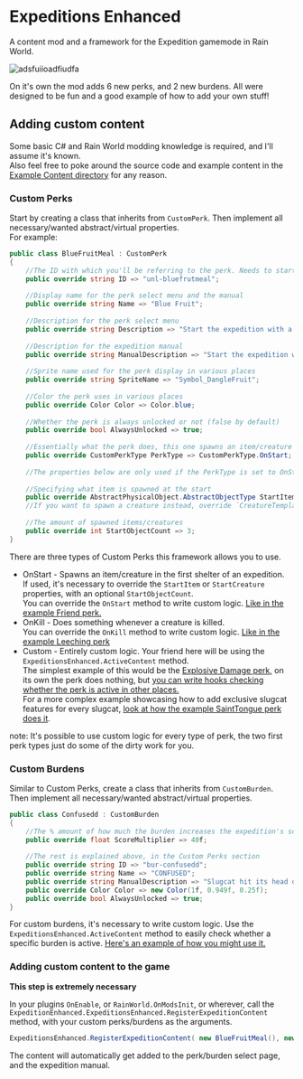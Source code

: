 # Expeditions Enhanced


A content mod and a framework for the Expedition gamemode in Rain World.

![adsfuiioadfiudfa](https://github.com/Nacu0021/ExpeditionEnhanced/assets/67332756/7bb9bf20-a922-4380-a61d-409de498e453)


On it's own the mod adds 6 new perks, and 2 new burdens. All were designed to be fun and a good example of how to add your own stuff!

## Adding custom content
Some basic C# and Rain World modding knowledge is required, and I'll assume it's known.  
Also feel free to poke around the source code and example content in the [Example Content directory](ExpeditionEnhanced/ExampleContent) for any reason.

### Custom Perks
Start by creating a class that inherits from `CustomPerk`. Then implement all necessary/wanted abstract/virtual properties.  
For example:
```csharp
public class BlueFruitMeal : CustomPerk
{
    //The ID with which you'll be referring to the perk. Needs to start with "unl-"
    public override string ID => "unl-bluefrutmeal"; 
    
    //Display name for the perk select menu and the manual
    public override string Name => "Blue Fruit"; 
    
    //Description for the perk select menu
    public override string Description => "Start the expedition with a Blue Fruit meal!";
    
    //Description for the expedition manual
    public override string ManualDescription => "Start the expedition with 3 Blue Fruits, a yummy meal that might help on the first cycle.";
    
    //Sprite name used for the perk display in various places
    public override string SpriteName => "Symbol_DangleFruit";
    
    //Color the perk uses in various places
    public override Color Color => Color.blue; 
    
    //Whether the perk is always unlocked or not (false by default)
    public override bool AlwaysUnlocked => true;
    
    //Essentially what the perk does, this one spawns an item/creature at the start of an expedition
    public override CustomPerkType PerkType => CustomPerkType.OnStart;
    
    //The properties below are only used if the PerkType is set to OnStart
    
    //Specifying what item is spawned at the start
    public override AbstractPhysicalObject.AbstractObjectType StartItem => AbstractPhysicalObject.AbstractObjectType.DangleFruit;
    //If you want to spawn a creature instead, override `CreatureTemplate.Type StartCreature`
    
    //The amount of spawned items/creatures
    public override int StartObjectCount => 3;
}
```
There are three types of Custom Perks this framework allows you to use.
+ OnStart - Spawns an item/creature in the first shelter of an expedition.  
If used, it's necessary to override the `StartItem` or `StartCreature` properties, with an optional `StartObjectCount`.  
You can override the `OnStart` method to write custom logic. [Like in the example Friend perk.](ExpeditionEnhanced/ExampleContent/Friend.cs)
+ OnKill - Does something whenever a creature is killed.  
You can override the `OnKill` method to write custom logic. [Like in the example Leeching perk](ExpeditionEnhanced/ExampleContent/Leeching.cs)
+ Custom - Entirely custom logic. Your friend here will be using the `ExpeditionsEnhanced.ActiveContent` method.  
The simplest example of this would be the [Explosive Damage perk](ExpeditionEnhanced/ExampleContent/ExplosiveDamage.cs), on its own the perk does nothing, but [you can write hooks checking whether the perk is active in other places.](https://github.com/Nacu0021/ExpeditionEnhanced/blob/master/ExpeditionEnhanced/ExampleContent/ExamplePerkHooks.cs??plain=1#L34)  
For a more complex example showcasing how to add exclusive slugcat features for every slugcat, [look at how the example SaintTongue perk does it](https://github.com/Nacu0021/ExpeditionEnhanced/blob/master/ExpeditionEnhanced/ExampleContent/ExamplePerkHooks.cs??plain=1#L200).

note: It's possible to use custom logic for every type of perk, the two first perk types just do some of the dirty work for you.

### Custom Burdens
Similar to Custom Perks, create a class that inherits from `CustomBurden`. Then implement all necessary/wanted abstract/virtual properties.  
```csharp
public class Confusedd : CustomBurden
{
    //The % amount of how much the burden increases the expedition's score.
    public override float ScoreMultiplier => 40f;
    
    //The rest is explained above, in the Custom Perks section
    public override string ID => "bur-confusedd";
    public override string Name => "CONFUSED";
    public override string ManualDescription => "Slugcat hit its head on a rock earlier, now its memory seems to be working funny. What time is it again?";
    public override Color Color => new Color(1f, 0.949f, 0.25f);
    public override bool AlwaysUnlocked => true;
}
```
For custom burdens, it's necessary to write custom logic. Use the `ExpeditionsEnhanced.ActiveContent` method to easily check whether a specific burden is active.
[Here's an example of how you might use it.](https://github.com/Nacu0021/ExpeditionEnhanced/blob/master/ExpeditionEnhanced/ExampleContent/ExampleBurdenHooks.cs#L106)

### Adding custom content to the game
**This step is extremely necessary**


In your plugins `OnEnable`, or `RainWorld.OnModsInit`, or wherever, call the `ExpeditionEnhanced.ExpeditionsEnhanced.RegisterExpeditionContent` method, with your custom perks/burdens as the arguments.
```csharp
ExpeditionsEnhanced.RegisterExpeditionContent( new BlueFruitMeal(), new Confusedd() ); //Adding our example content to Expedition properly
```
The content will automatically get added to the perk/burden select page, and the expedition manual.
